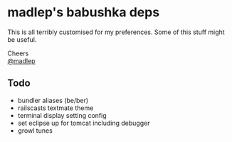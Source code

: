 madlep's babushka deps
======================

This is all terribly customised for my preferences. Some of this stuff might be useful.

Cheers  
[@madlep](https://twitter.com/#!/madlep)

Todo
----
- bundler aliases (be/ber)
- railscasts textmate theme
- terminal display setting config
- set eclipse up for tomcat including debugger
- growl tunes